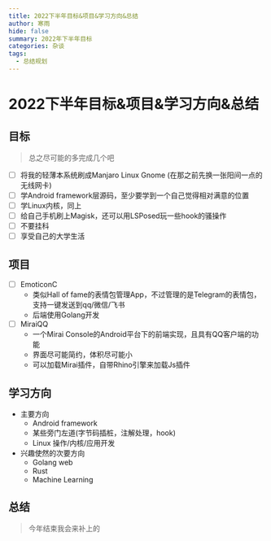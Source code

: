 ```yaml
---
title: 2022下半年目标&项目&学习方向&总结
author: 寒雨
hide: false
summary: 2022年下半年目标
categories: 杂谈
tags:
  - 总结规划
---
```


# 2022下半年目标&项目&学习方向&总结

## 目标

> 总之尽可能的多完成几个吧

- [ ] 将我的轻薄本系统刷成Manjaro Linux Gnome (在那之前先换一张阳间一点的无线网卡)
- [ ] 学Android framework层源码，至少要学到一个自己觉得相对满意的位置
- [ ] 学Linux内核，同上
- [ ] 给自己手机刷上Magisk，还可以用LSPosed玩一些hook的骚操作
- [ ] 不要挂科
- [ ] 享受自己的大学生活

## 项目

- [ ] EmoticonC
  - 类似Hall of fame的表情包管理App，不过管理的是Telegram的表情包，支持一键发送到qq/微信/飞书
  - 后端使用Golang开发
- [ ] MiraiQQ
  - 一个Mirai Console的Android平台下的前端实现，且具有QQ客户端的功能
  - 界面尽可能简约，体积尽可能小
  - 可以加载Mirai插件，自带Rhino引擎来加载Js插件

## 学习方向

- 主要方向
  - Android framework
  - 某些旁门左道(字节码插桩，注解处理，hook)
  - Linux 操作/内核/应用开发
- 兴趣使然的次要方向
  - Golang web
  - Rust
  - Machine Learning

## 总结

> 今年结束我会来补上的
